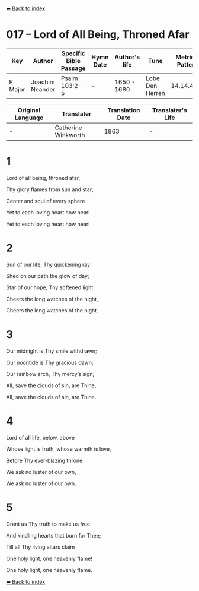 [⬅️ Back to index](../README.md)

# 017 – Lord of All Being, Throned Afar

Key | Author   | Specific Bible Passage     |Hymn Date |Author's life |Tune |Metrical Pattern   |Composer/Source                                                                                        
-- | --------- | ---------------------------|----------|--------------|-----|-------------------|-------------   
F Major  | Joachim Neander      | Psalm 103:2-5 | -  | 1650 - 1680 | Lobe Den Herren | 14.14.4.7.8 | Chorale Book for England, 1863 

Original Language | Translater | Translation Date   | Translater's Life     
----------------- | --------- | --------------------|-------------   
\-  | Catherine Winkworth      | 1863 | -  | 1827 - 1878 



# 1

Lord of all being, throned afar,

Thy glory flames from sun and star;

Center and soul of every sphere

Yet to each loving heart how near!

Yet to each loving heart how near!



# 2

Sun of our life, Thy quickening ray

Shed on our path the glow of day;

Star of our hope, Thy softened light

Cheers the long watches of the night,

Cheers the long watches of the night.



# 3

Our midnight is Thy smile withdrawn;

Our noontide is Thy gracious dawn;

Our rainbow arch, Thy mercy’s sign;

All, save the clouds of sin, are Thine,

All, save the clouds of sin, are Thine.



# 4

Lord of all life, below, above

Whose light is truth, whose warmth is love,

Before Thy ever-blazing throne

We ask no luster of our own,

We ask no luster of our own.



# 5

Grant us Thy truth to make us free

And kindling hearts that burn for Thee;

Till all Thy living altars claim

One holy light, one heavenly flame!

One holy light, one heavenly flame.

[⬅️ Back to index](../README.md)
